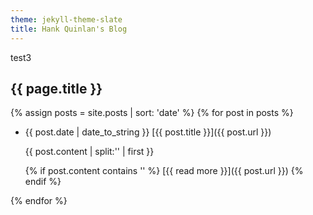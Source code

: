 ```yaml
---
theme: jekyll-theme-slate
title: Hank Quinlan's Blog
---
```

test3

## {{ page.title }}

{% assign posts = site.posts | sort: 'date' %}
{% for post in posts %}

* {{ post.date | date_to_string }} [{{ post.title }}]({{ post.url }})

   {{ post.content | split:'<!--break-->' | first }}
   
   {% if post.content contains '<!--break-->' %}
   [{{ read more }}]({{ post.url }})
   {% endif %}

{% endfor %}

